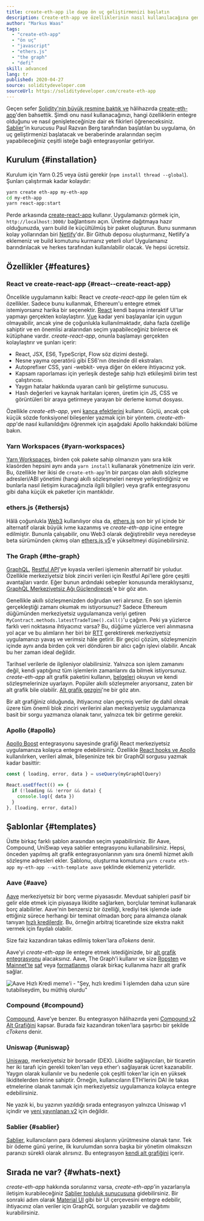 ```yaml
---
title: create-eth-app ile dapp ön uç geliştirmenizi başlatın
description: Create-eth-app ve özelliklerinin nasıl kullanılacağına genel bakış
author: "Markus Waas"
tags:
  - "create-eth-app"
  - "ön uç"
  - "javascript"
  - "ethers.js"
  - "the graph"
  - "defi"
skill: advanced
lang: tr
published: 2020-04-27
source: soliditydeveloper.com
sourceUrl: https://soliditydeveloper.com/create-eth-app
---
```


Geçen sefer [Solidity'nin büyük resmine baktık ve](https://soliditydeveloper.com/solidity-overview-2020) hâlihazırda [create-eth-app](https://github.com/PaulRBerg/create-eth-app)'den bahsettik. Şimdi onu nasıl kullanacağınızı, hangi özelliklerin entegre olduğunu ve nasıl genişleteceğinize dair ek fikirleri öğreneceksiniz. [Sablier](http://sablier.com/)'in kurucusu Paul Razvan Berg tarafından başlatılan bu uygulama, ön uç geliştirmenizi başlatacak ve beraberinde aralarından seçim yapabileceğiniz çeşitli isteğe bağlı entegrasyonlar getiriyor.

## Kurulum \{#installation}

Kurulum için Yarn 0.25 veya üstü gerekir (`npm install thread --global`). Şunları çalıştırmak kadar kolaydır:

```bash
yarn create eth-app my-eth-app
cd my-eth-app
yarn react-app:start
```

Perde arkasında [create-react-app](https://github.com/facebook/create-react-app) kullanır. Uygulamanızı görmek için, `http://localhost:3000/` bağlantısını açın. Üretime dağıtmaya hazır olduğunuzda, yarn build ile küçültülmüş bir paket oluşturun. Bunu sunmanın kolay yollarından biri [Netlify](https://www.netlify.com/)'dır. Bir Github deposu oluşturmanız, Netlify'a eklemeniz ve build komutunu kurmanız yeterli olur! Uygulamanız barındırılacak ve herkes tarafından kullanılabilir olacak. Ve hepsi ücretsiz.

## Özellikler \{#features}

### React ve create-react-app \{#react--create-react-app}

Öncelikle uygulamanın kalbi: React ve _create-react-app_ ile gelen tüm ek özellikler. Sadece bunu kullanmak, Ethereum'u entegre etmek istemiyorsanız harika bir seçenektir. [React](https://reactjs.org/) kendi başına interaktif UI'lar yapmayı gerçekten kolaylaştırır. [Vue](https://vuejs.org/) kadar yeni başlayanlar için uygun olmayabilir, ancak yine de çoğunlukla kullanılmaktadır, daha fazla özelliğe sahiptir ve en önemlisi aralarından seçim yapabileceğiniz binlerce ek kütüphane vardır. _create-react-app_, onunla başlamayı gerçekten kolaylaştırır ve şunları içerir:

- React, JSX, ES6, TypeScript, Flow söz dizimi desteği.
- Nesne yayma operatörü gibi ES6'nın ötesinde dil ekstraları.
- Autoprefixer CSS, yani -webkit- veya diğer ön eklere ihtiyacınız yok.
- Kapsam raporlaması için yerleşik desteğe sahip hızlı etkileşimli birim test çalıştırıcısı.
- Yaygın hatalar hakkında uyaran canlı bir geliştirme sunucusu.
- Hash değerleri ve kaynak haritaları içeren, üretim için JS, CSS ve görüntüleri bir araya getirmeye yarayan bir derleme komut dosyası.

Özellikle _create-eth-app_, yeni [kanca efektlerini](https://reactjs.org/docs/hooks-effect.html) kullanır. Güçlü, ancak çok küçük sözde fonksiyonel bileşenler yazmak için bir yöntem. _create-eth-app_'de nasıl kullanıldığını öğrenmek için aşağıdaki Apollo hakkındaki bölüme bakın.

### Yarn Workspaces \{#yarn-workspaces}

[Yarn Workspaces](https://classic.yarnpkg.com/en/docs/workspaces/), birden çok pakete sahip olmanızın yanı sıra kök klasörden hepsini aynı anda `yarn install` kullanarak yönetmenize izin verir. Bu, özellikle her ikisi de `create-eth-app`'in bir parçası olan akıllı sözleşme adresleri/ABI yönetimi (hangi akıllı sözleşmeleri nereye yerleştirdiğiniz ve bunlarla nasıl iletişim kuracağınızla ilgili bilgiler) veya grafik entegrasyonu gibi daha küçük ek paketler için mantıklıdır.

### ethers.js \{#ethersjs}

Hâlâ çoğunlukla [Web3](https://docs.web3js.org/) kullanılıyor olsa da, [ethers.js](https://docs.ethers.io/) son bir yıl içinde bir alternatif olarak büyük ivme kazanmış ve _create-eth-app_ içine entegre edilmiştir. Bununla çalışabilir, onu Web3 olarak değiştirebilir veya neredeyse beta sürümünden çıkmış olan [ethers.js v5](https://docs-beta.ethers.io/)'e yükseltmeyi düşünebilirsiniz.

### The Graph \{#the-graph}

[GraphQL](https://graphql.org/), [Restful API](https://restfulapi.net/)'ye kıyasla verileri işlemenin alternatif bir yoludur. Özellikle merkeziyetsiz blok zinciri verileri için Restful Api'lere göre çeşitli avantajları vardır. Eğer bunun ardındaki sebepler konusunda meraklıysanız, [GraphQL Merkeziyetsiz Ağı Güçlendirecek](https://medium.com/graphprotocol/graphql-will-power-the-decentralized-web-d7443a69c69a)'e bir göz atın.

Genellikle akıllı sözleşmenizden doğrudan veri alırsınız. En son işlemin gerçekleştiği zamanı okumak mı istiyorsunuz? Sadece Ethereum düğümünden merkeziyetsiz uygulamanıza veriyi getiren `MyContract.methods.latestTradeTime().call()`'u çağırın. Peki ya yüzlerce farklı veri noktasına ihtiyacınız varsa? Bu, düğüme yüzlerce veri alınmasına yol açar ve bu alımların her biri bir [RTT](https://wikipedia.org/wiki/Round-trip_delay_time) gerektirerek merkeziyetsiz uygulamanızı yavaş ve verimsiz hâle getirir. Bir geçici çözüm, sözleşmenizin içinde aynı anda birden çok veri döndüren bir alıcı çağrı işlevi olabilir. Ancak bu her zaman ideal değildir.

Tarihsel verilerle de ilgileniyor olabilirsiniz. Yalnızca son işlem zamanını değil, kendi yaptığınız tüm işlemlerin zamanlarını da bilmek istiyorsunuz. _create-eth-app_ alt grafik paketini kullanın, [belgeleri](https://thegraph.com/docs/define-a-subgraph) okuyun ve kendi sözleşmelerinize uyarlayın. Popüler akıllı sözleşmeler arıyorsanız, zaten bir alt grafik bile olabilir. [Alt grafik gezgini](https://thegraph.com/explorer/)'ne bir göz atın.

Bir alt grafiğiniz olduğunda, ihtiyacınız olan geçmiş veriler de dahil olmak üzere tüm önemli blok zinciri verilerini alan merkeziyetsiz uygulamanıza basit bir sorgu yazmanıza olanak tanır, yalnızca tek bir getirme gerekir.

### Apollo \{#apollo}

[Apollo Boost](https://www.apollographql.com/docs/react/get-started/) entegrasyonu sayesinde grafiği React merkeziyetsiz uygulamanıza kolayca entegre edebilirsiniz. Özellikle [React hooks ve Apollo](https://www.apollographql.com/blog/apollo-client-now-with-react-hooks-676d116eeae2) kullanılırken, verileri almak, bileşeninize tek bir GraphQl sorgusu yazmak kadar basittir:

```js
const { loading, error, data } = useQuery(myGraphQlQuery)

React.useEffect(() => {
  if (!loading && !error && data) {
    console.log({ data })
  }
}, [loading, error, data])
```

## Şablonlar \{#templates}

Üstte birkaç farklı şablon arasından seçim yapabilirsiniz. Bir Aave, Compound, UniSwap veya sablier entegrasyonu kullanabilirsiniz. Hepsi, önceden yapılmış alt grafik entegrasyonlarının yanı sıra önemli hizmet akıllı sözleşme adresleri ekler. Şablonu, oluşturma komutuna `yarn create eth-app my-eth-app --with-template aave` şeklinde eklemeniz yeterlidir.

### Aave \{#aave}

[Aave](https://aave.com/) merkeziyetsiz bir borç verme piyasasıdır. Mevduat sahipleri pasif bir gelir elde etmek için piyasaya likidite sağlarken, borçlular teminat kullanarak borç alabilirler. Aave'nin benzersiz bir özelliği, krediyi tek işlemde iade ettiğiniz sürece herhangi bir teminat olmadan borç para almanıza olanak tanıyan [hızlı kredilerdir](https://docs.aave.com/developers/guides/flash-loans). Bu, örneğin arbitraj ticaretinde size ekstra nakit vermek için faydalı olabilir.

Size faiz kazandıran takas edilmiş token'lara _aTokens_ denir.

Aave'yi _create-eth-app_ ile entegre etmek istediğinizde, bir [alt grafik entegrasyonu](https://docs.aave.com/developers/getting-started/using-graphql) alacaksınız. Aave, The Graph'i kullanır ve size [Ropsten](https://thegraph.com/explorer/subgraph/aave/protocol-ropsten) ve [Mainnet'te](https://thegraph.com/explorer/subgraph/aave/protocol) [saf](https://thegraph.com/explorer/subgraph/aave/protocol-raw) veya [formatlanmış](https://thegraph.com/explorer/subgraph/aave/protocol) olarak birkaç kullanıma hazır alt grafik sağlar.

![Aave Hızlı Kredi meme'i - "Şey, hızlı kredimi 1 işlemden daha uzun süre tutabilseydim, bu müthiş olurdu"](./flashloan-meme.png)

### Compound \{#compound}

[Compound](https://compound.finance/), Aave'ye benzer. Bu entegrasyon hâlihazırda yeni [Compound v2 Alt Grafiğini](https://medium.com/graphprotocol/https-medium-com-graphprotocol-compound-v2-subgraph-highlight-a5f38f094195) kapsar. Burada faiz kazandıran token'lara şaşırtıcı bir şekilde _cTokens_ denir.

### Uniswap \{#uniswap}

[Uniswap](https://uniswap.exchange/), merkeziyetsiz bir borsadır (DEX). Likidite sağlayıcıları, bir ticaretin her iki tarafı için gerekli token'ları veya ether'ı sağlayarak ücret kazanabilir. Yaygın olarak kullanılır ve bu nedenle çok çeşitli token'lar için en yüksek likiditelerden birine sahiptir. Örneğin, kullanıcıların ETH'lerini DAI ile takas etmelerine olanak tanımak için merkeziyetsiz uygulamanıza kolayca entegre edebilirsiniz.

Ne yazık ki, bu yazının yazıldığı sırada entegrasyon yalnızca Uniswap v1 içindir ve [yeni yayınlanan v2](https://uniswap.org/blog/uniswap-v2/) için değildir.

### Sablier \{#sablier}

[Sablier](https://sablier.com/), kullanıcıların para ödemesi akışlarını yürütmesine olanak tanır. Tek bir ödeme günü yerine, ilk kurulumdan sonra başka bir yönetim olmaksızın paranızı sürekli olarak alırsınız. Bu entegrasyon [kendi alt grafiğini](https://thegraph.com/explorer/subgraph/sablierhq/sablier) içerir.

## Sırada ne var? \{#whats-next}

_create-eth-app_ hakkında sorularınız varsa, _create-eth-app_'in yazarlarıyla iletişim kurabileceğiniz [Sablier topluluk sunucusuna](https://discord.gg/bsS8T47) gidebilirsiniz. Bir sonraki adım olarak [Material UI](https://material-ui.com/) gibi bir UI çerçevesini entegre edebilir, ihtiyacınız olan veriler için GraphQL sorguları yazabilir ve dağıtımı kurabilirsiniz.
